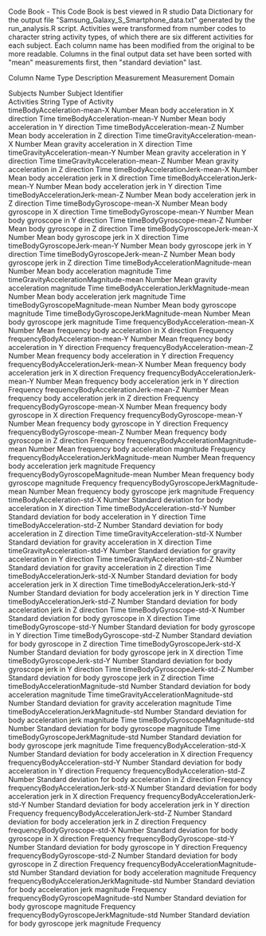 Code Book - This Code Book is best viewed in R studio
Data Dictionary for the output file "Samsung_Galaxy_S_Smartphone_data.txt" generated by the run_analysis.R script.
Activities were transformed from number codes to character string activity types, of which there are six different 
activities for each subject.
Each column name has been modified from the original to be more readable. 
Columns in the final output data set have been sorted with "mean" measurements first, then "standard deviation" last.

Column Name	                                Type	Description	Measurement                                         Measurement Domain

Subjects	                                Number	Subject Identifier	
Activities	                                String	Type of Activity	
timeBodyAcceleration-mean-X	                Number	Mean body acceleration in X direction	                        Time
timeBodyAcceleration-mean-Y	                Number	Mean body acceleration in Y direction	                        Time
timeBodyAcceleration-mean-Z	                Number	Mean body acceleration in Z direction	                        Time
timeGravityAcceleration-mean-X	            Number	Mean gravity acceleration in X direction	                    Time
timeGravityAcceleration-mean-Y	            Number	Mean gravity acceleration in Y direction	                    Time
timeGravityAcceleration-mean-Z	            Number	Mean gravity acceleration in Z direction	                    Time
timeBodyAccelerationJerk-mean-X	            Number	Mean body acceleration jerk in X direction	                    Time
timeBodyAccelerationJerk-mean-Y	            Number	Mean body acceleration jerk in Y direction	                    Time
timeBodyAccelerationJerk-mean-Z	            Number	Mean body acceleration jerk in Z direction	                    Time
timeBodyGyroscope-mean-X	                Number	Mean body gyroscope in X direction	                            Time
timeBodyGyroscope-mean-Y	                Number	Mean body gyroscope in Y direction	                            Time
timeBodyGyroscope-mean-Z	                Number	Mean body gyroscope in Z direction	                            Time
timeBodyGyroscopeJerk-mean-X	            Number	Mean body gyroscope jerk in X direction	                        Time
timeBodyGyroscopeJerk-mean-Y	            Number	Mean body gyroscope jerk in Y direction	                        Time
timeBodyGyroscopeJerk-mean-Z	            Number	Mean body gyroscope jerk in Z direction	                        Time
timeBodyAccelerationMagnitude-mean	        Number	Mean body acceleration magnitude 	                            Time
timeGravityAccelerationMagnitude-mean	    Number	Mean gravity acceleration magnitude 	                        Time
timeBodyAccelerationJerkMagnitude-mean	    Number	Mean body acceleration jerk magnitude 	                        Time
timeBodyGyroscopeMagnitude-mean	            Number	Mean body gyroscope magnitude                                   Time
timeBodyGyroscopeJerkMagnitude-mean	        Number	Mean body gyroscope jerk magnitude	                            Time
frequencyBodyAcceleration-mean-X	        Number	Mean frequency body acceleration in X direction	                Frequency
frequencyBodyAcceleration-mean-Y	        Number	Mean frequency body acceleration in Y direction	                Frequency
frequencyBodyAcceleration-mean-Z	        Number	Mean frequency body acceleration in Y direction	                Frequency
frequencyBodyAccelerationJerk-mean-X	    Number	Mean frequency body acceleration jerk in X direction	        Frequency
frequencyBodyAccelerationJerk-mean-Y	    Number	Mean frequency body acceleration jerk in Y direction	        Frequency
frequencyBodyAccelerationJerk-mean-Z	    Number	Mean frequency body acceleration jerk in Z direction	        Frequency
frequencyBodyGyroscope-mean-X	            Number	Mean frequency body gyroscope in X direction	                Frequency
frequencyBodyGyroscope-mean-Y	            Number	Mean frequency body gyroscope in Y direction	                Frequency
frequencyBodyGyroscope-mean-Z	            Number	Mean frequency body gyroscope in Z direction	                Frequency
frequencyBodyAccelerationMagnitude-mean	    Number	Mean frequency body acceleration magnitude	                    Frequency
frequencyBodyAccelerationJerkMagnitude-mean	Number	Mean frequency body acceleration jerk magnitude	                Frequency
frequencyBodyGyroscopeMagnitude-mean	    Number	Mean frequency body gyroscope magnitude	                        Frequency
frequencyBodyGyroscopeJerkMagnitude-mean	Number	Mean frequency body gyroscope jerk magnitude	                Frequency
timeBodyAcceleration-std-X	                Number	Standard deviation for body acceleration in X direction	        Time
timeBodyAcceleration-std-Y	                Number	Standard deviation for body acceleration in Y direction	        Time
timeBodyAcceleration-std-Z	                Number	Standard deviation for body acceleration in Z direction	        Time
timeGravityAcceleration-std-X	            Number	Standard deviation for gravity acceleration in X direction      Time
timeGravityAcceleration-std-Y	            Number	Standard deviation for gravity acceleration in Y direction      Time
timeGravityAcceleration-std-Z	            Number	Standard deviation for gravity acceleration in Z direction      Time
timeBodyAccelerationJerk-std-X	            Number	Standard deviation for body acceleration jerk in X direction    Time
timeBodyAccelerationJerk-std-Y	            Number	Standard deviation for body acceleration jerk in Y direction	Time
timeBodyAccelerationJerk-std-Z	            Number	Standard deviation for body acceleration jerk in Z direction	Time
timeBodyGyroscope-std-X	                    Number	Standard deviation for body gyroscope in X direction	        Time
timeBodyGyroscope-std-Y	                    Number	Standard deviation for body gyroscope in Y direction	        Time
timeBodyGyroscope-std-Z	                    Number	Standard deviation for body gyroscope in Z direction	        Time
timeBodyGyroscopeJerk-std-X	                Number	Standard deviation for body gyroscope jerk in X direction	    Time
timeBodyGyroscopeJerk-std-Y	                Number	Standard deviation for body gyroscope jerk in Y direction	    Time
timeBodyGyroscopeJerk-std-Z	                Number	Standard deviation for body gyroscope jerk in Z direction       Time
timeBodyAccelerationMagnitude-std	        Number	Standard deviation for body acceleration magnitude	            Time
timeGravityAccelerationMagnitude-std	    Number	Standard deviation for gravity acceleration magnitude	        Time
timeBodyAccelerationJerkMagnitude-std	    Number	Standard deviation for body acceleration jerk magnitude	        Time
timeBodyGyroscopeMagnitude-std	            Number	Standard deviation for body gyroscope magnitude	                Time
timeBodyGyroscopeJerkMagnitude-std	        Number	Standard deviation for body gyroscope jerk magnitude            Time
frequencyBodyAcceleration-std-X	            Number	Standard deviation for body acceleration in X direction	        Frequency
frequencyBodyAcceleration-std-Y	            Number	Standard deviation for body acceleration in Y direction	        Frequency
frequencyBodyAcceleration-std-Z	            Number	Standard deviation for body acceleration in Z direction	        Frequency
frequencyBodyAccelerationJerk-std-X	        Number	Standard deviation for body acceleration jerk in X direction    Frequency
frequencyBodyAccelerationJerk-std-Y	        Number	Standard deviation for body acceleration jerk in Y direction	Frequency
frequencyBodyAccelerationJerk-std-Z	        Number	Standard deviation for body acceleration jerk in Z direction	Frequency
frequencyBodyGyroscope-std-X	            Number	Standard deviation for body gyroscope in X direction	        Frequency
frequencyBodyGyroscope-std-Y	            Number	Standard deviation for body gyroscope in Y direction	        Frequency
frequencyBodyGyroscope-std-Z	            Number	Standard deviation for body gyroscope in Z direction	        Frequency
frequencyBodyAccelerationMagnitude-std	    Number	Standard deviation for body acceleration magnitude	            Frequency
frequencyBodyAccelerationJerkMagnitude-std	Number	Standard deviation for body acceleration jerk magnitude	        Frequency
frequencyBodyGyroscopeMagnitude-std	        Number	Standard deviation for body gyroscope magnitude	                Frequency
frequencyBodyGyroscopeJerkMagnitude-std	    Number	Standard deviation for body gyroscope jerk magnitude	        Frequency
